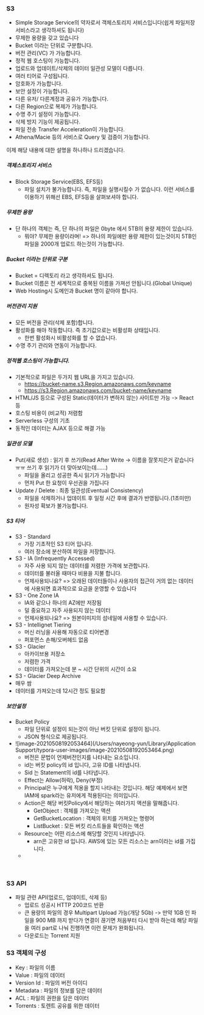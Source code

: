 ### S3

* Simple Storage Service의 약자로서 객체스토리지 서비스입니다(쉽게 파일저장 서비스라고 생각하셔도 됩니다)
* 무제한 용량을 갖고 있습니다
* Bucket 이라는 단위로 구분합니다.
* 버전 관리(VC) 가 가능합니다.
* 정적 웹 호스팅이 가능합니다.
* 업로드와 업데이트/삭제의 데이터 일관성 모델이 다릅니다.
* 여러 티어로 구성됩니다.
* 암호화가 가능합니다.
* 보안 설정이 가능합니다.
* 다른 유저/ 다른계정과 공유가 가능합니다.
* 다른 Region으로 복제가 가능합니다.
* 수명 주기 설정이 가능합니다.
* 삭제 방지 기능이 제공됩니다.
* 파일 전송 Transfer Acceleration이 가능합니다.
* Athena/Macie 등의 서비스로 Query 및 검증이 가능합니다.

이제 해당 내용에 대한 설명을 하나하나 드리겠습니다.

##### 객체스토리지 서비스

* Block Storage Service(EBS, EFS등)
    * 파일 설치가 불가능합니다. 즉, 파일을 실행시킬수 가 없습니다. 이런 서비스를 이용하기 위해선 EBS, EFS등을 살펴보셔야 합니다.

##### 무제한 용량

* 단 하나의 객체는 즉, 단 하나의 파일은 0byte 에서 5TB의 용량 제한이 있습니다.
    * 뭐야? 무제한 용량이라며! => 하나의 파일에만 용량 제한이 있는것이지 5TB인 파일을 2000개 업로드 하는것이 가능합니다.

##### Bucket 이라는 단위로 구분

* Bucket = 디렉토리 라고 생각하셔도 됩니다.
* Bucket 이름은 전 세계적으로 중복된 이름을 가져선 안됩니다.(Global Unique)
* Web Hosting시 도메인과 Bucket 명이 같아야 합니다.

##### 버전관리 지원

* 모든 버전을 관리(삭제 포함)합니다.
* 활성화를 해야 작동합니다. 즉 초기값으로는 비활성화 상태입니다.
    * 한번 활성화시 비활성화를 할 수 없습니다.
* 수명 주기 관리와 연동이 가능합니다.

##### 정적웹 호스팅이 가능합니다.

* 기본적으로 파일은 두가지 웹 URL을 가지고 있습니다.
    * https://bucket-name.s3.Region.amazonaws.com/keyname
    * https://s3.Region.amazonaws.com/bucket-name/keyname
* HTML/JS 등으로 구성된 Static(데이터가 변하지 않는) 사이트만 가능 -> React 등
* 호스팅 비용이 (비교적) 저렴함
* Serverless 구성의 기초
* 동적인 데이터는 AJAX 등으로 해결 가능

##### 일관성 모델

* Put(새로 생성) : 읽기 후 쓰기(Read After Write -> 이름을 잘못지은거 같습니다 ㅠㅠ 쓰기 후 읽기가 더 맞아보이는데......)
    * 파일을 올리고 성공한 즉시 읽기가 가능합니다
    * 먼저 Put 한 요청이 우선권을 가집니다
* Update / Delete : 최종 일관성(Eventual Consistency)
    * 파일을 삭제하거나 업데이트 후 일정 시간 후에 결과가 반영됩니다.(1초미만)
    * 원자성 확보가 불가능합니다.

##### S3 티어

* S3 - Standard
    * 가장 기초적인 S3 티어 입니다.
    * 여러 장소에 분산하여 파일을 저장합니다.
* S3 - IA (Infrequently Accessed)
    * 자주 사용 되지 않는 데이터를 저렴한 가격에 보관합니다.
    * 데이터를 불러올 때마다 비용을 지불 합니다.
    * 언제사용되나요? => 오래된 데이터들이나 사용자의 접근이 거의 없는 데이터에 사용되면 효과적으로 요금을 운영할 수 있습니다
* S3 - One Zone IA
    * IA와 같으나 하나의 AZ에만 저장됨
    * 덜 중요하고 자주 사용되지 않는 데이터
    * 언제사용되나요? => 원본이미지의 섬네일에 사용할 수 있습니다.
* S3 - Intellignet Tiering
    * 머신 러닝을 사용해 자동으로 티어변경
    * 퍼포먼스 손해/오버헤드 없음
* S3 - Glacier
    * 아카이브용 저장소
    * 저렴한 가격
    * 데이터를 가져오는데 분 ~ 시간 단위의 시간이 소요
* S3 - Glacier Deep Archive
* 매우 쌈
* 데이터를 가져오는데 12시간 정도 필요함

##### 보안설정

* Bucket Policy
    * 파일 단위로 설정이 되는것이 아닌 버킷 단위로 설정이 됩니다.
    * JSON 형식으로 제공됩니다.
* ![image-20210508192053464](/Users/nayeong-yun/Library/Application Support/typora-user-images/image-20210508192053464.png)
    * 버전은 문법이 언제버전인지를 나타내는 요소입니다.
    * id는 버킷 policy의 id 입니다, 고유 ID를 나타냅니다.
    * Sid 는 Statement의 id를 나타냅니다.
    * Effect는 Allow(허락), Deny(부정)
    * Principal은 누구에게 적용을 할지 나타내는 것입니다. 해당 예제에서 보면 IAM에 spark라는 유저에게 적용된다는 의미입니다.
    * Action은 해당 버킷Policy에서 해당하는 여러가지 액션을 말해줍니다.
        * GetObject : 객체를 가져오는 액션
        * GetBucketLocation : 객체의 위치를 가져오는 명령어
        * ListBucket : 모든 버킷 리스트들을 확인하는 액션
    * Resource는 어떤 리소스에 해당할 것인지 나타냅니다.
        * arn은 고유한 id 입니다. AWS에 있는 모든 리소스는 arn이라는 id를 가집니다.
    *

<br>

### S3 API

* 파일 관련 API(업로드, 업데이트, 삭제 등)
    * 업로드 성공시 HTTP 200코드 반환
    * 큰 용량의 파일의 경우 Multipart Upload 가능(개당 5Gb) -> 만약 1GB 인 파일을 900 MB 까지 받다가 연결이 끊기면 처음부터 다시 받야 하는데 해당 파일을 여러 part로 나눠
      진행하면 이런 문제가 완화됩니다.
    * 다운로드는 Torrent 지원

### S3 객체의 구성

* Key : 파일의 이름
* Value : 파일의 데이터
* Version Id : 파일의 버전 아이디
* Metadata : 파일의 정보를 담은 데이터
* ACL : 파일의 권한을 담은 데이터
* Torrents : 토렌트 공유를 위한 데이터 